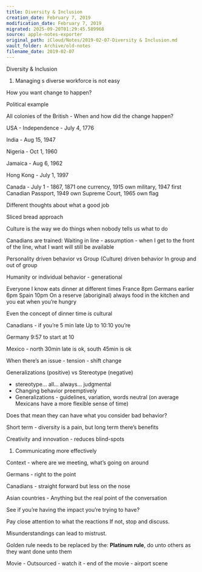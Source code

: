 ```yaml
---
title: Diversity & Inclusion
creation_date: February 7, 2019
modification_date: February 7, 2019
migrated: 2025-09-20T01:29:45.589968
source: apple-notes-exporter
original_path: iCloud/Notes/2019-02-07-Diversity & Inclusion.md
vault_folder: Archive/old-notes
filename_date: 2019-02-07
---
```



Diversity & Inclusion

1. Managing s diverse workforce is not easy 

How you want change to happen?

Political example 

All colonies of the British - When and how did the change happen?

USA - Independence - July 4, 1776

India - Aug 15, 1947

Nigeria - Oct 1, 1960

Jamaica - Aug 6, 1962

Hong Kong - July 1, 1997

Canada - July 1 - 1867, 1871 one currency, 1915 own military, 1947 first Canadian Passport, 1949 own Supreme Court, 1965 own flag

Different thoughts about what a good job

Sliced bread approach

Culture is the way we do things when nobody tells us what to do 

Canadians are trained:
Waiting in line - assumption - when I get to the front of the line, what I want will still be available 

Personality driven behavior vs Group (Culture) driven behavior 
In group and out of group 

Humanity or individual behavior - generational 

Everyone I know eats dinner at different times 
France 8pm
Germans earlier 6pm
Spain 10pm
On a reserve (aboriginal) always food in the kitchen and you eat when you’re hungry

Even the concept of dinner time is cultural

Canadians - if you’re 5 min late
Up to 10:10 you’re 

Germany 9:57 to start at 10

Mexico - north 30min late is ok, south 45min is ok

When there’s an issue - tension - shift change 

Generalizations (positive) vs Stereotype (negative)
- stereotype... all... always... judgmental 
- Changing behavior preemptively 
- Generalizations - guidelines, variation, words neutral (on average Mexicans have a more flexible sense of time)

Does that mean they can have what you consider bad behavior?

Short term - diversity is a pain, but long term there’s benefits 

Creativity and innovation - reduces blind-spots

1. Communicating more effectively

Context - where are we meeting, what’s going on around 

Germans - right to the point 

Canadians - straight forward but less on the nose

Asian countries - Anything but the real point of the conversation 

See if you’re having the impact you’re trying to have?

Pay close attention to what the reactions
If not, stop and discuss.

Misunderstandings can lead to mistrust.

Golden rule needs to be replaced by the:
**Platinum rule**, do unto others as they want done unto them

Movie - Outsourced - watch it - end of the movie - airport scene 
